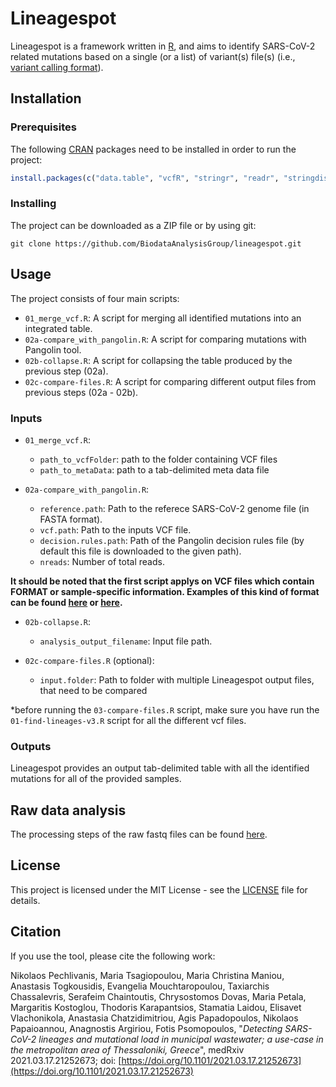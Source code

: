 # Lineagespot

Lineagespot is a framework written in [R](https://www.r-project.org/), and aims to identify SARS-CoV-2 related mutations based on a single (or a list) of variant(s) file(s) (i.e., [variant calling format](https://gatk.broadinstitute.org/hc/en-us/articles/360035531692-VCF-Variant-Call-Format)). 

## Installation

### Prerequisites

The following [CRAN](https://cran.r-project.org/) packages need to be installed in order to run the project:

```R
install.packages(c("data.table", "vcfR", "stringr", "readr", "stringdist", "seqinr", "openxlsx"))
```

### Installing

The project can be downloaded as a ZIP file or by using git:

```
git clone https://github.com/BiodataAnalysisGroup/lineagespot.git
```

## Usage

The project consists of four main scripts:

- `01_merge_vcf.R`: A script for merging all identified mutations into an integrated table.
- `02a-compare_with_pangolin.R`: A script for comparing mutations with Pangolin tool.
- `02b-collapse.R`: A script for collapsing the table produced by the previous step (02a).
- `02c-compare-files.R`: A script for comparing different output files from previous steps (02a - 02b).

### Inputs

- `01_merge_vcf.R`:
    - `path_to_vcfFolder`: path to the folder containing VCF files
    - `path_to_metaData`: path to a tab-delimited meta data file
    
- `02a-compare_with_pangolin.R`: 
    - `reference.path`: Path to the referece SARS-CoV-2 genome file (in FASTA format).
    - `vcf.path`: Path to the inputs VCF file.
    - `decision.rules.path`: Path of the Pangolin decision rules file (by default this file is downloaded to the given path).
    - `nreads`: Number of total reads.

**It should be noted that the first script applys on VCF files which contain FORMAT or sample-specific information. Examples of this kind of format can be found [here](https://gatk.broadinstitute.org/hc/en-us/articles/360035531692-VCF-Variant-Call-Format) or [here](https://hbctraining.github.io/In-depth-NGS-Data-Analysis-Course/sessionVI/lessons/02_variant-calling.html).**

- `02b-collapse.R`:
    - `analysis_output_filename`: Input file path.

- `02c-compare-files.R` (optional):
    - `input.folder`: Path to folder with multiple Lineagespot output files, that need to be compared

*before running the ```03-compare-files.R``` script, make sure you have run the ```01-find-lineages-v3.R``` script for all the different vcf files.

### Outputs

Lineagespot provides an output tab-delimited table with all the identified mutations for all of the provided samples.

## Raw data analysis

The processing steps of the raw fastq files can be found [here](docs/raw-data-analysis.md).

## License

This project is licensed under the MIT License - see the [LICENSE](LICENSE) file for details.

## Citation

If you use the tool, please cite the following work:

Nikolaos Pechlivanis, Maria Tsagiopoulou, Maria Christina Maniou, Anastasis Togkousidis, Evangelia Mouchtaropoulou, Taxiarchis Chassalevris, Serafeim Chaintoutis, Chrysostomos Dovas, Maria Petala, Margaritis Kostoglou, Thodoris Karapantsios, Stamatia Laidou, Elisavet Vlachonikola, Anastasia Chatzidimitriou, Agis Papadopoulos, Nikolaos Papaioannou, Anagnostis Argiriou, Fotis Psomopoulos, "_Detecting SARS-CoV-2 lineages and mutational load in municipal wastewater; a use-case in the metropolitan area of Thessaloniki, Greece_", medRxiv 2021.03.17.21252673; doi: [https://doi.org/10.1101/2021.03.17.21252673](https://doi.org/10.1101/2021.03.17.21252673)





